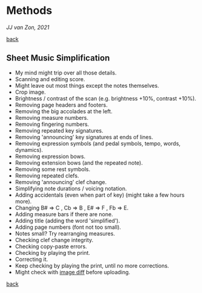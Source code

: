 Methods
=======

*JJ van Zon, 2021*

[back](./)

Sheet Music Simplification
--------------------------

- My mind might trip over all those details.  
- Scanning and editing score.  
- Might leave out most things except the notes themselves.
- Crop image.
- Brightness / contrast of the scan (e.g. brightness +10%, contrast +10%).
- Removing page headers and footers.
- Removing the big accolades at the left.
- Removing measure numbers.
- Removing fingering numbers.
- Removing repeated key signatures.
- Removing 'announcing' key signatures at ends of lines.
- Removing expression symbols (and pedal symbols, tempo, words, dynamics).
- Removing expression bows.
- Removing extension bows (and the repeated note).
- Removing some rest symbols.
- Removing repeated clefs.
- Removing 'announcing' clef change.
- Simplifying note durations / voicing notation.
- Adding accidentals (even when part of key) (might take a few hours more).
- Changing B# => C , Cb => B , E# => F , Fb => E.
- Adding measure bars if there are none.
- Adding title (adding the word 'simplified').
- Adding page numbers (font not too small).
- Notes small? Try rearranging measures.
- Checking clef change integrity.
- Checking copy-paste errors.
- Checking by playing the print.
- Correcting it.
- Keep checking by playing the print, until no more corrections.
- Might check with <a href="https://online-image-comparison.com" target="blank">image diff</a> before uploading.

[back](./)